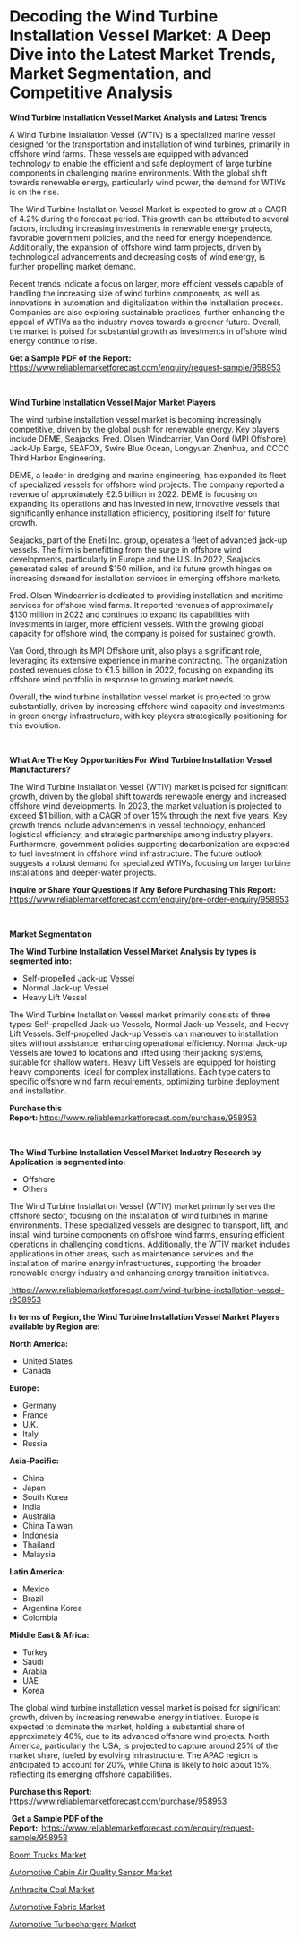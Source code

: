 <p><h1>Decoding the Wind Turbine Installation Vessel Market: A Deep Dive into the Latest Market Trends, Market Segmentation, and Competitive Analysis</h1></p><p><strong>Wind Turbine Installation Vessel Market Analysis and Latest Trends</strong></p>
<p><p>A Wind Turbine Installation Vessel (WTIV) is a specialized marine vessel designed for the transportation and installation of wind turbines, primarily in offshore wind farms. These vessels are equipped with advanced technology to enable the efficient and safe deployment of large turbine components in challenging marine environments. With the global shift towards renewable energy, particularly wind power, the demand for WTIVs is on the rise.</p><p>The Wind Turbine Installation Vessel Market is expected to grow at a CAGR of 4.2% during the forecast period. This growth can be attributed to several factors, including increasing investments in renewable energy projects, favorable government policies, and the need for energy independence. Additionally, the expansion of offshore wind farm projects, driven by technological advancements and decreasing costs of wind energy, is further propelling market demand.</p><p>Recent trends indicate a focus on larger, more efficient vessels capable of handling the increasing size of wind turbine components, as well as innovations in automation and digitalization within the installation process. Companies are also exploring sustainable practices, further enhancing the appeal of WTIVs as the industry moves towards a greener future. Overall, the market is poised for substantial growth as investments in offshore wind energy continue to rise.</p></p>
<p><strong>Get a Sample PDF of the Report:&nbsp;</strong> <a href="https://www.reliablemarketforecast.com/enquiry/request-sample/958953?utm_campaign=1899&utm_medium=2&utm_source=Github&utm_content=ia&utm_term=30032025&utm_id=wind-turbine-installation-vessel">https://www.reliablemarketforecast.com/enquiry/request-sample/958953</a></p>
<p>&nbsp;</p>
<p><strong>Wind Turbine Installation Vessel Major Market Players</strong></p>
<p><p>The wind turbine installation vessel market is becoming increasingly competitive, driven by the global push for renewable energy. Key players include DEME, Seajacks, Fred. Olsen Windcarrier, Van Oord (MPI Offshore), Jack-Up Barge, SEAFOX, Swire Blue Ocean, Longyuan Zhenhua, and CCCC Third Harbor Engineering.</p><p>DEME, a leader in dredging and marine engineering, has expanded its fleet of specialized vessels for offshore wind projects. The company reported a revenue of approximately €2.5 billion in 2022. DEME is focusing on expanding its operations and has invested in new, innovative vessels that significantly enhance installation efficiency, positioning itself for future growth.</p><p>Seajacks, part of the Eneti Inc. group, operates a fleet of advanced jack-up vessels. The firm is benefitting from the surge in offshore wind developments, particularly in Europe and the U.S. In 2022, Seajacks generated sales of around $150 million, and its future growth hinges on increasing demand for installation services in emerging offshore markets.</p><p>Fred. Olsen Windcarrier is dedicated to providing installation and maritime services for offshore wind farms. It reported revenues of approximately $130 million in 2022 and continues to expand its capabilities with investments in larger, more efficient vessels. With the growing global capacity for offshore wind, the company is poised for sustained growth.</p><p>Van Oord, through its MPI Offshore unit, also plays a significant role, leveraging its extensive experience in marine contracting. The organization posted revenues close to €1.5 billion in 2022, focusing on expanding its offshore wind portfolio in response to growing market needs.</p><p>Overall, the wind turbine installation vessel market is projected to grow substantially, driven by increasing offshore wind capacity and investments in green energy infrastructure, with key players strategically positioning for this evolution.</p></p>
<p>&nbsp;</p>
<p><strong>What Are The Key Opportunities For Wind Turbine Installation Vessel Manufacturers?</strong></p>
<p><p>The Wind Turbine Installation Vessel (WTIV) market is poised for significant growth, driven by the global shift towards renewable energy and increased offshore wind developments. In 2023, the market valuation is projected to exceed $1 billion, with a CAGR of over 15% through the next five years. Key growth trends include advancements in vessel technology, enhanced logistical efficiency, and strategic partnerships among industry players. Furthermore, government policies supporting decarbonization are expected to fuel investment in offshore wind infrastructure. The future outlook suggests a robust demand for specialized WTIVs, focusing on larger turbine installations and deeper-water projects.</p></p>
<p><strong>Inquire or Share Your Questions If Any Before Purchasing This Report:</strong> <a href="https://www.reliablemarketforecast.com/enquiry/pre-order-enquiry/958953?utm_campaign=1899&utm_medium=2&utm_source=Github&utm_content=ia&utm_term=30032025&utm_id=wind-turbine-installation-vessel">https://www.reliablemarketforecast.com/enquiry/pre-order-enquiry/958953</a></p>
<p>&nbsp;</p>
<p><strong>Market Segmentation</strong></p>
<p><strong>The Wind Turbine Installation Vessel Market Analysis by types is segmented into:</strong></p>
<p><ul><li>Self-propelled Jack-up Vessel</li><li>Normal Jack-up Vessel</li><li>Heavy Lift Vessel</li></ul></p>
<p><p>The Wind Turbine Installation Vessel market primarily consists of three types: Self-propelled Jack-up Vessels, Normal Jack-up Vessels, and Heavy Lift Vessels. Self-propelled Jack-up Vessels can maneuver to installation sites without assistance, enhancing operational efficiency. Normal Jack-up Vessels are towed to locations and lifted using their jacking systems, suitable for shallow waters. Heavy Lift Vessels are equipped for hoisting heavy components, ideal for complex installations. Each type caters to specific offshore wind farm requirements, optimizing turbine deployment and installation.</p></p>
<p><strong>Purchase this Report:&nbsp;</strong><a href="https://www.reliablemarketforecast.com/purchase/958953?utm_campaign=1899&utm_medium=2&utm_source=Github&utm_content=ia&utm_term=30032025&utm_id=wind-turbine-installation-vessel">https://www.reliablemarketforecast.com/purchase/958953</a></p>
<p>&nbsp;</p>
<p><strong>The Wind Turbine Installation Vessel Market Industry Research by Application is segmented into:</strong></p>
<p><ul><li>Offshore</li><li>Others</li></ul></p>
<p><p>The Wind Turbine Installation Vessel (WTIV) market primarily serves the offshore sector, focusing on the installation of wind turbines in marine environments. These specialized vessels are designed to transport, lift, and install wind turbine components on offshore wind farms, ensuring efficient operations in challenging conditions. Additionally, the WTIV market includes applications in other areas, such as maintenance services and the installation of marine energy infrastructures, supporting the broader renewable energy industry and enhancing energy transition initiatives.</p></p>
<p><a href="https://www.reliablemarketforecast.com/wind-turbine-installation-vessel-r958953?utm_campaign=1899&utm_medium=2&utm_source=Github&utm_content=ia&utm_term=30032025&utm_id=wind-turbine-installation-vessel">&nbsp;https://www.reliablemarketforecast.com/wind-turbine-installation-vessel-r958953</a></p>
<p><strong>In terms of Region, the Wind Turbine Installation Vessel Market Players available by Region are:</strong></p>
<p>
    <p> <strong> North America: </strong>
        <ul>
            <li>United States</li>
            <li>Canada</li>
        </ul>
        </p> 
    <p> <strong> Europe: </strong>
        <ul>
            <li>Germany</li>
            <li>France</li>
            <li>U.K.</li>
            <li>Italy</li>
            <li>Russia</li>
        </ul>
        </p> 
    <p> <strong> Asia-Pacific: </strong>
        <ul>
            <li>China</li>
            <li>Japan</li>
            <li>South Korea</li>
            <li>India</li>
            <li>Australia</li>
            <li>China Taiwan</li>
            <li>Indonesia</li>
            <li>Thailand</li>
            <li>Malaysia</li>
        </ul>
        </p> 
    <p> <strong> Latin America: </strong>
        <ul>
            <li>Mexico</li>
            <li>Brazil</li>
            <li>Argentina Korea</li>
            <li>Colombia</li>
        </ul>
        </p> 
    <p> <strong> Middle East & Africa: </strong>
        <ul>
            <li>Turkey</li>
            <li>Saudi</li>
            <li>Arabia</li>
            <li>UAE</li>
            <li>Korea</li>
        </ul>
    </p>
    </p>
<p><p>The global wind turbine installation vessel market is poised for significant growth, driven by increasing renewable energy initiatives. Europe is expected to dominate the market, holding a substantial share of approximately 40%, due to its advanced offshore wind projects. North America, particularly the USA, is projected to capture around 25% of the market share, fueled by evolving infrastructure. The APAC region is anticipated to account for 20%, while China is likely to hold about 15%, reflecting its emerging offshore capabilities.</p></p>
<p><strong>Purchase this Report: </strong><a href="https://www.reliablemarketforecast.com/purchase/958953?utm_campaign=1899&utm_medium=2&utm_source=Github&utm_content=ia&utm_term=30032025&utm_id=wind-turbine-installation-vessel">https://www.reliablemarketforecast.com/purchase/958953</a></p>
<p>&nbsp;<strong>Get a Sample PDF of the Report:&nbsp;&nbsp;</strong><a href="https://www.reliablemarketforecast.com/enquiry/request-sample/958953?utm_campaign=1899&utm_medium=2&utm_source=Github&utm_content=ia&utm_term=30032025&utm_id=wind-turbine-installation-vessel">https://www.reliablemarketforecast.com/enquiry/request-sample/958953</a></p>
<p><strong></strong></p>
<p><p><a href="https://github.com/ranewknaller/Market-Research-Report-List-1/blob/main/boom-trucks-market.md?utm_campaign=1899&utm_medium=2&utm_source=Github&utm_content=ia&utm_term=30032025&utm_id=wind-turbine-installation-vessel">Boom Trucks Market</a></p><p><a href="https://github.com/rogetspate12/Market-Research-Report-List-1/blob/main/automotive-cabin-air-quality-sensor-market.md?utm_campaign=1899&utm_medium=2&utm_source=Github&utm_content=ia&utm_term=30032025&utm_id=wind-turbine-installation-vessel">Automotive Cabin Air Quality Sensor Market</a></p><p><a href="https://github.com/alawnhvicay/Market-Research-Report-List-1/blob/main/anthracite-coal-market.md?utm_campaign=1899&utm_medium=2&utm_source=Github&utm_content=ia&utm_term=30032025&utm_id=wind-turbine-installation-vessel">Anthracite Coal Market</a></p><p><a href="https://github.com/sahoolipko6f/Market-Research-Report-List-1/blob/main/automotive-fabric-market.md?utm_campaign=1899&utm_medium=2&utm_source=Github&utm_content=ia&utm_term=30032025&utm_id=wind-turbine-installation-vessel">Automotive Fabric Market</a></p><p><a href="https://github.com/wraggfomath/Market-Research-Report-List-1/blob/main/automotive-turbochargers-market.md?utm_campaign=1899&utm_medium=2&utm_source=Github&utm_content=ia&utm_term=30032025&utm_id=wind-turbine-installation-vessel">Automotive Turbochargers Market</a></p></p>